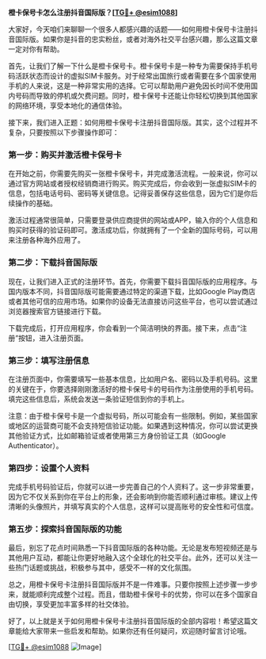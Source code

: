 **橙卡保号卡怎么注册抖音国际版？[[TG💪+ @esim1088](https://t.me/s/esim1088)]**

大家好，今天咱们来聊聊一个很多人都感兴趣的话题——如何用橙卡保号卡注册抖音国际版。如果你是抖音的忠实粉丝，或者对海外社交平台感兴趣，那么这篇文章一定对你有帮助。

首先，让我们了解一下什么是橙卡保号卡。橙卡保号卡是一种专为需要保持手机号码活跃状态而设计的虚拟SIM卡服务。对于经常出国旅行或者需要在多个国家使用手机的人来说，这是一种非常实用的选择。它可以帮助用户避免因长时间不使用国内号码而导致的停机或欠费问题。同时，橙卡保号卡还能让你轻松切换到其他国家的网络环境，享受本地化的通信体验。

接下来，我们进入正题：如何用橙卡保号卡注册抖音国际版。其实，这个过程并不复杂，只要按照以下步骤操作即可：

### 第一步：购买并激活橙卡保号卡

在开始之前，你需要先购买一张橙卡保号卡，并完成激活流程。一般来说，你可以通过官方网站或者授权经销商进行购买。购买完成后，你会收到一张虚拟SIM卡的信息，包括电话号码、密码等关键信息。记得妥善保存这些信息，因为它们是你后续操作的基础。

激活过程通常很简单，只需要登录供应商提供的网站或APP，输入你的个人信息和购买时获得的验证码即可。激活成功后，你就拥有了一个全新的国际号码，可以用来注册各种海外应用了。

### 第二步：下载抖音国际版

现在，让我们进入正式的注册环节。首先，你需要下载抖音国际版的应用程序。与国内版本不同，抖音国际版可能需要通过特定的渠道下载，比如Google Play商店或者其他可信的应用市场。如果你的设备无法直接访问这些平台，也可以尝试通过浏览器搜索官方链接进行下载。

下载完成后，打开应用程序，你会看到一个简洁明快的界面。接下来，点击“注册”按钮，进入注册页面。

### 第三步：填写注册信息

在注册页面中，你需要填写一些基本信息，比如用户名、密码以及手机号码。这里的关键在于，你要选择刚刚激活好的橙卡保号卡的号码作为注册使用的手机号码。填完这些信息后，系统会发送一条验证短信到你的手机上。

注意：由于橙卡保号卡是一个虚拟号码，所以可能会有一些限制。例如，某些国家或地区的运营商可能不会支持短信验证功能。如果遇到这种情况，你可以尝试更换其他验证方式，比如邮箱验证或者使用第三方身份验证工具（如Google Authenticator）。

### 第四步：设置个人资料

完成手机号码验证后，你就可以进一步完善自己的个人资料了。这一步非常重要，因为它不仅关系到你在平台上的形象，还会影响到你能否顺利通过审核。建议上传清晰的头像照片，并填写真实的个人信息，这样可以提高账号的安全性和可信度。

### 第五步：探索抖音国际版的功能

最后，别忘了花点时间熟悉一下抖音国际版的各种功能。无论是发布短视频还是与其他用户互动，都能让你更好地融入这个全球化的社交平台。此外，还可以关注一些热门话题或挑战，积极参与其中，感受不一样的文化氛围。

总之，用橙卡保号卡注册抖音国际版并不是一件难事。只要你按照上述步骤一步步来，就能顺利完成整个过程。而且，借助橙卡保号卡的优势，你可以在多个国家自由切换，享受更加丰富多样的社交体验。

好了，以上就是关于如何用橙卡保号卡注册抖音国际版的全部内容啦！希望这篇文章能给大家带来一些启发和帮助。如果你还有任何疑问，欢迎随时留言讨论哦。

[[TG💪+ @esim1088](https://t.me/s/esim1088) ![Image](https://i.postimg.cc/4NQfJmqS/Snipaste-2025-05-13-00-14-12.png)]